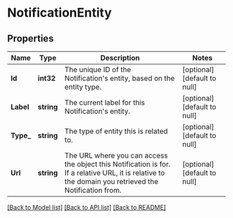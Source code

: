 # NotificationEntity

## Properties
Name | Type | Description | Notes
------------ | ------------- | ------------- | -------------
**Id** | **int32** | The unique ID of the Notification&#x27;s entity, based on the entity type.  | [optional] [default to null]
**Label** | **string** | The current label for this Notification&#x27;s entity.  | [optional] [default to null]
**Type_** | **string** | The type of entity this is related to. | [optional] [default to null]
**Url** | **string** | The URL where you can access the object this Notification is for. If a relative URL, it is relative to the domain you retrieved the Notification from.  | [optional] [default to null]

[[Back to Model list]](../README.md#documentation-for-models) [[Back to API list]](../README.md#documentation-for-api-endpoints) [[Back to README]](../README.md)

